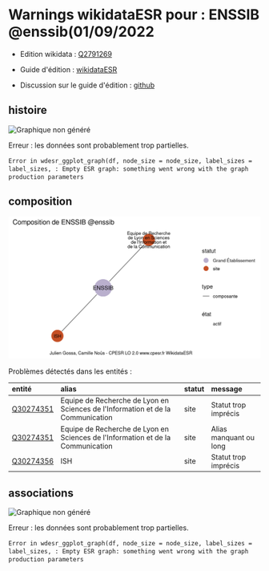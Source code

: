 Warnings wikidataESR pour : ENSSIB @enssib(01/09/2022
================

- Edition wikidata : [Q2791269](https://www.wikidata.org/wiki/Q2791269)
- Guide d'édition : [wikidataESR](https://github.com/cpesr/wikidataESR/)

- Discussion sur le guide d'édition : [github](https://github.com/cpesr/wikidataESR/issues)



## histoire 

![Graphique non généré](Q2791269-histoire.png) 

 


Erreur : les données sont probablement trop partielles.
```
Error in wdesr_ggplot_graph(df, node_size = node_size, label_sizes = label_sizes, : Empty ESR graph: something went wrong with the graph production parameters

``` 



## composition 

![Graphique non généré](Q2791269-composition.png) 

Problèmes détectés dans les entités :

|entité                                               |alias                                                                           |statut |message                |
|:----------------------------------------------------|:-------------------------------------------------------------------------------|:------|:----------------------|
|[Q30274351](https://www.wikidata.org/wiki/Q30274351) |Equipe de Recherche de Lyon en Sciences de l'Information et de la Communication |site   |Statut trop imprécis   |
|[Q30274351](https://www.wikidata.org/wiki/Q30274351) |Equipe de Recherche de Lyon en Sciences de l'Information et de la Communication |site   |Alias manquant ou long |
|[Q30274356](https://www.wikidata.org/wiki/Q30274356) |ISH                                                                             |site   |Statut trop imprécis   |

 



## associations 

![Graphique non généré](Q2791269-associations.png) 

 


Erreur : les données sont probablement trop partielles.
```
Error in wdesr_ggplot_graph(df, node_size = node_size, label_sizes = label_sizes, : Empty ESR graph: something went wrong with the graph production parameters

``` 

